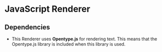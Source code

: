# JavaScript Renderer

## Dependencies

* This Renderer uses **Opentype.js** for rendering text. This means that the Opentype.js library is included when this library is used.

